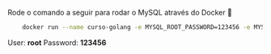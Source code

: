 Rode o comando a seguir para rodar o MySQL através do Docker 🐳

```bash
    docker run --name curso-golang -e MYSQL_ROOT_PASSWORD=123456 -e MYSQL_DATABASE=curso-golang -p 3306:3306 -d mysql:latest
```

User:       **root**
Password:   **123456**